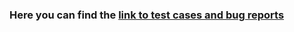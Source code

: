 ### Here you can find the [link to test cases and bug reports][link]
[link]: <https://docs.google.com/spreadsheets/d/1XGT3q2CvDMkgiaZoZsuItaHVJKgP6cVzu6IhjM1QncA/edit?usp=sharing>